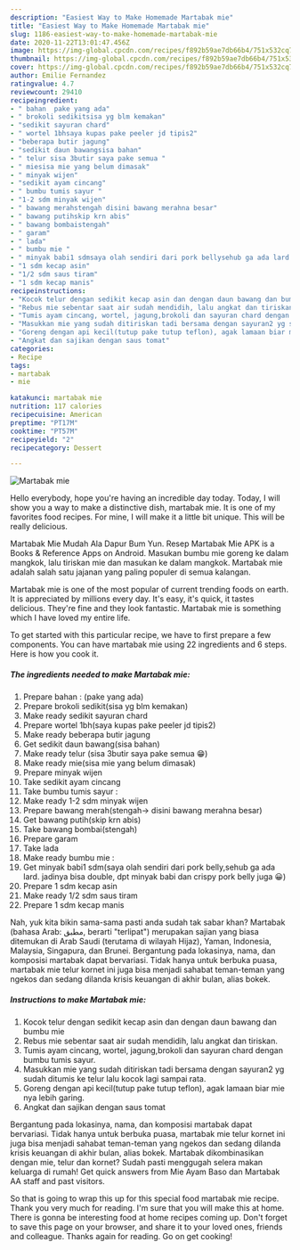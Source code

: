 ```yaml
---
description: "Easiest Way to Make Homemade Martabak mie"
title: "Easiest Way to Make Homemade Martabak mie"
slug: 1186-easiest-way-to-make-homemade-martabak-mie
date: 2020-11-22T13:01:47.456Z
image: https://img-global.cpcdn.com/recipes/f892b59ae7db66b4/751x532cq70/martabak-mie-foto-resep-utama.jpg
thumbnail: https://img-global.cpcdn.com/recipes/f892b59ae7db66b4/751x532cq70/martabak-mie-foto-resep-utama.jpg
cover: https://img-global.cpcdn.com/recipes/f892b59ae7db66b4/751x532cq70/martabak-mie-foto-resep-utama.jpg
author: Emilie Fernandez
ratingvalue: 4.7
reviewcount: 29410
recipeingredient:
- " bahan  pake yang ada"
- " brokoli sedikitsisa yg blm kemakan"
- "sedikit sayuran chard"
- " wortel 1bhsaya kupas pake peeler jd tipis2"
- "beberapa butir jagung"
- "sedikit daun bawangsisa bahan"
- " telur sisa 3butir saya pake semua "
- " miesisa mie yang belum dimasak"
- " minyak wijen"
- "sedikit ayam cincang"
- " bumbu tumis sayur "
- "1-2 sdm minyak wijen"
- " bawang merahstengah disini bawang merahna besar"
- " bawang putihskip krn abis"
- " bawang bombaistengah"
- " garam"
- " lada"
- " bumbu mie "
- " minyak babi1 sdmsaya olah sendiri dari pork bellysehub ga ada lard jadinya bisa double dpt minyak babi dan crispy pork belly juga "
- "1 sdm kecap asin"
- "1/2 sdm saus tiram"
- "1 sdm kecap manis"
recipeinstructions:
- "Kocok telur dengan sedikit kecap asin dan dengan daun bawang dan bumbu mie"
- "Rebus mie sebentar saat air sudah mendidih, lalu angkat dan tiriskan."
- "Tumis ayam cincang, wortel, jagung,brokoli dan sayuran chard dengan bumbu tumis sayur."
- "Masukkan mie yang sudah ditiriskan tadi bersama dengan sayuran2 yg sudah ditumis ke telur lalu kocok lagi sampai rata."
- "Goreng dengan api kecil(tutup pake tutup teflon), agak lamaan biar mie nya lebih garing."
- "Angkat dan sajikan dengan saus tomat"
categories:
- Recipe
tags:
- martabak
- mie

katakunci: martabak mie 
nutrition: 117 calories
recipecuisine: American
preptime: "PT17M"
cooktime: "PT57M"
recipeyield: "2"
recipecategory: Dessert

---
```



![Martabak mie](https://img-global.cpcdn.com/recipes/f892b59ae7db66b4/751x532cq70/martabak-mie-foto-resep-utama.jpg)

Hello everybody, hope you're having an incredible day today. Today, I will show you a way to make a distinctive dish, martabak mie. It is one of my favorites food recipes. For mine, I will make it a little bit unique. This will be really delicious.

Martabak Mie Mudah Ala Dapur Bum Yun. Resep Martabak Mie APK is a Books &amp; Reference Apps on Android. Masukan bumbu mie goreng ke dalam mangkok, lalu tiriskan mie dan masukan ke dalam mangkok. Martabak mie adalah salah satu jajanan yang paling populer di semua kalangan.

Martabak mie is one of the most popular of current trending foods on earth. It is appreciated by millions every day. It's easy, it's quick, it tastes delicious. They're fine and they look fantastic. Martabak mie is something which I have loved my entire life.


To get started with this particular recipe, we have to first prepare a few components. You can have martabak mie using 22 ingredients and 6 steps. Here is how you cook it.

<!--inarticleads1-->

##### The ingredients needed to make Martabak mie:

1. Prepare  bahan : (pake yang ada)
1. Prepare  brokoli sedikit(sisa yg blm kemakan)
1. Make ready sedikit sayuran chard
1. Prepare  wortel 1bh(saya kupas pake peeler jd tipis2)
1. Make ready beberapa butir jagung
1. Get sedikit daun bawang(sisa bahan)
1. Make ready  telur (sisa 3butir saya pake semua 😁)
1. Make ready  mie(sisa mie yang belum dimasak)
1. Prepare  minyak wijen
1. Take sedikit ayam cincang
1. Take  bumbu tumis sayur :
1. Make ready 1-2 sdm minyak wijen
1. Prepare  bawang merah(stengah-&gt; disini bawang merahna besar)
1. Get  bawang putih(skip krn abis)
1. Take  bawang bombai(stengah)
1. Prepare  garam
1. Take  lada
1. Make ready  bumbu mie :
1. Get  minyak babi1 sdm(saya olah sendiri dari pork belly,sehub ga ada lard. jadinya bisa double, dpt minyak babi dan crispy pork belly juga 😀)
1. Prepare 1 sdm kecap asin
1. Make ready 1/2 sdm saus tiram
1. Prepare 1 sdm kecap manis


Nah, yuk kita bikin sama-sama pasti anda sudah tak sabar khan? Martabak (bahasa Arab: مطبق, berarti &#34;terlipat&#34;) merupakan sajian yang biasa ditemukan di Arab Saudi (terutama di wilayah Hijaz), Yaman, Indonesia, Malaysia, Singapura, dan Brunei. Bergantung pada lokasinya, nama, dan komposisi martabak dapat bervariasi. Tidak hanya untuk berbuka puasa, martabak mie telur kornet ini juga bisa menjadi sahabat teman-teman yang ngekos dan sedang dilanda krisis keuangan di akhir bulan, alias bokek. 

<!--inarticleads2-->

##### Instructions to make Martabak mie:

1. Kocok telur dengan sedikit kecap asin dan dengan daun bawang dan bumbu mie
1. Rebus mie sebentar saat air sudah mendidih, lalu angkat dan tiriskan.
1. Tumis ayam cincang, wortel, jagung,brokoli dan sayuran chard dengan bumbu tumis sayur.
1. Masukkan mie yang sudah ditiriskan tadi bersama dengan sayuran2 yg sudah ditumis ke telur lalu kocok lagi sampai rata.
1. Goreng dengan api kecil(tutup pake tutup teflon), agak lamaan biar mie nya lebih garing.
1. Angkat dan sajikan dengan saus tomat


Bergantung pada lokasinya, nama, dan komposisi martabak dapat bervariasi. Tidak hanya untuk berbuka puasa, martabak mie telur kornet ini juga bisa menjadi sahabat teman-teman yang ngekos dan sedang dilanda krisis keuangan di akhir bulan, alias bokek. Martabak dikombinasikan dengan mie, telur dan kornet? Sudah pasti menggugah selera makan keluarga di rumah! Get quick answers from Mie Ayam Baso dan Martabak AA staff and past visitors. 

So that is going to wrap this up for this special food martabak mie recipe. Thank you very much for reading. I'm sure that you will make this at home. There is gonna be interesting food at home recipes coming up. Don't forget to save this page on your browser, and share it to your loved ones, friends and colleague. Thanks again for reading. Go on get cooking!
